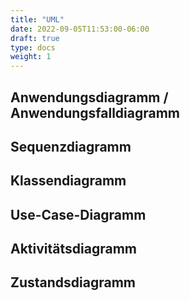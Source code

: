 ```yaml
---
title: "UML"
date: 2022-09-05T11:53:00-06:00
draft: true
type: docs
weight: 1
---
```


## Anwendungsdiagramm / Anwendungsfalldiagramm

## Sequenzdiagramm

## Klassendiagramm

## Use-Case-Diagramm

## Aktivitätsdiagramm

## Zustandsdiagramm
